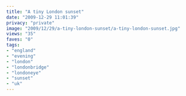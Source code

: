 ```yaml
---
title: "A tiny London sunset"
date: "2009-12-29 11:01:39"
privacy: "private"
image: "2009/12/29/a-tiny-london-sunset/a-tiny-london-sunset.jpg"
views: "35"
faves: "0"
tags:
- "england"
- "evening"
- "london"
- "londonbridge"
- "londoneye"
- "sunset"
- "uk"
---
```

<a href="http://www.phillprice.com/2009/12/29/a-tiny-london-sunset" rel="nofollow"></a>
